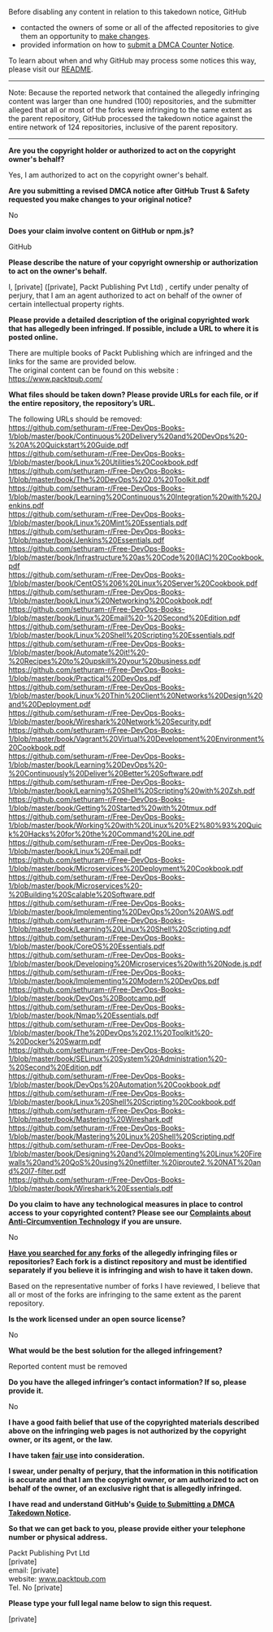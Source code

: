 Before disabling any content in relation to this takedown notice, GitHub
- contacted the owners of some or all of the affected repositories to give them an opportunity to [make changes](https://docs.github.com/en/github/site-policy/dmca-takedown-policy#a-how-does-this-actually-work).
- provided information on how to [submit a DMCA Counter Notice](https://docs.github.com/en/articles/guide-to-submitting-a-dmca-counter-notice).

To learn about when and why GitHub may process some notices this way, please visit our [README](https://github.com/github/dmca/blob/master/README.md#anatomy-of-a-takedown-notice).

---

Note: Because the reported network that contained the allegedly infringing content was larger than one hundred (100) repositories, and the submitter alleged that all or most of the forks were infringing to the same extent as the parent repository, GitHub processed the takedown notice against the entire network of 124 repositories, inclusive of the parent repository. 

---


**Are you the copyright holder or authorized to act on the copyright owner's behalf?**

Yes, I am authorized to act on the copyright owner's behalf.

**Are you submitting a revised DMCA notice after GitHub Trust & Safety requested you make changes to your original notice?**

No

**Does your claim involve content on GitHub or npm.js?**

GitHub

**Please describe the nature of your copyright ownership or authorization to act on the owner's behalf.**

I, [private] ([private], Packt Publishing Pvt Ltd) , certify under penalty of perjury, that I am an agent authorized to act on behalf of the owner of certain intellectual property rights.

**Please provide a detailed description of the original copyrighted work that has allegedly been infringed. If possible, include a URL to where it is posted online.**

There are multiple books of Packt Publishing which are infringed and the links for the same are provided below.  
The original content can be found on this website :  
https://www.packtpub.com/

**What files should be taken down? Please provide URLs for each file, or if the entire repository, the repository’s URL.**

The following URLs should be removed:  
https://github.com/sethuram-r/Free-DevOps-Books-1/blob/master/book/Continuous%20Delivery%20and%20DevOps%20-%20A%20Quickstart%20Guide.pdf  
https://github.com/sethuram-r/Free-DevOps-Books-1/blob/master/book/Linux%20Utilities%20Cookbook.pdf  
https://github.com/sethuram-r/Free-DevOps-Books-1/blob/master/book/The%20DevOps%202.0%20Toolkit.pdf  
https://github.com/sethuram-r/Free-DevOps-Books-1/blob/master/book/Learning%20Continuous%20Integration%20with%20Jenkins.pdf  
https://github.com/sethuram-r/Free-DevOps-Books-1/blob/master/book/Linux%20Mint%20Essentials.pdf  
https://github.com/sethuram-r/Free-DevOps-Books-1/blob/master/book/Jenkins%20Essentials.pdf  
https://github.com/sethuram-r/Free-DevOps-Books-1/blob/master/book/Infrastructure%20as%20Code%20(IAC)%20Cookbook.pdf  
https://github.com/sethuram-r/Free-DevOps-Books-1/blob/master/book/CentOS%206%20Linux%20Server%20Cookbook.pdf  
https://github.com/sethuram-r/Free-DevOps-Books-1/blob/master/book/Linux%20Networking%20Cookbook.pdf  
https://github.com/sethuram-r/Free-DevOps-Books-1/blob/master/book/Linux%20Email%20-%20Second%20Edition.pdf  
https://github.com/sethuram-r/Free-DevOps-Books-1/blob/master/book/Linux%20Shell%20Scripting%20Essentials.pdf  
https://github.com/sethuram-r/Free-DevOps-Books-1/blob/master/book/Automate%20it!%20-%20Recipes%20to%20upskill%20your%20business.pdf  
https://github.com/sethuram-r/Free-DevOps-Books-1/blob/master/book/Practical%20DevOps.pdf  
https://github.com/sethuram-r/Free-DevOps-Books-1/blob/master/book/Linux%20Thin%20Client%20Networks%20Design%20and%20Deployment.pdf  
https://github.com/sethuram-r/Free-DevOps-Books-1/blob/master/book/Wireshark%20Network%20Security.pdf  
https://github.com/sethuram-r/Free-DevOps-Books-1/blob/master/book/Vagrant%20Virtual%20Development%20Environment%20Cookbook.pdf  
https://github.com/sethuram-r/Free-DevOps-Books-1/blob/master/book/Learning%20DevOps%20-%20Continuously%20Deliver%20Better%20Software.pdf  
https://github.com/sethuram-r/Free-DevOps-Books-1/blob/master/book/Learning%20Shell%20Scripting%20with%20Zsh.pdf  
https://github.com/sethuram-r/Free-DevOps-Books-1/blob/master/book/Getting%20Started%20with%20tmux.pdf  
https://github.com/sethuram-r/Free-DevOps-Books-1/blob/master/book/Working%20with%20Linux%20%E2%80%93%20Quick%20Hacks%20for%20the%20Command%20Line.pdf  
https://github.com/sethuram-r/Free-DevOps-Books-1/blob/master/book/Linux%20Email.pdf  
https://github.com/sethuram-r/Free-DevOps-Books-1/blob/master/book/Microservices%20Deployment%20Cookbook.pdf  
https://github.com/sethuram-r/Free-DevOps-Books-1/blob/master/book/Microservices%20-%20Building%20Scalable%20Software.pdf  
https://github.com/sethuram-r/Free-DevOps-Books-1/blob/master/book/Implementing%20DevOps%20on%20AWS.pdf  
https://github.com/sethuram-r/Free-DevOps-Books-1/blob/master/book/Learning%20Linux%20Shell%20Scripting.pdf  
https://github.com/sethuram-r/Free-DevOps-Books-1/blob/master/book/CoreOS%20Essentials.pdf  
https://github.com/sethuram-r/Free-DevOps-Books-1/blob/master/book/Developing%20Microservices%20with%20Node.js.pdf  
https://github.com/sethuram-r/Free-DevOps-Books-1/blob/master/book/Implementing%20Modern%20DevOps.pdf  
https://github.com/sethuram-r/Free-DevOps-Books-1/blob/master/book/DevOps%20Bootcamp.pdf  
https://github.com/sethuram-r/Free-DevOps-Books-1/blob/master/book/Nmap%20Essentials.pdf  
https://github.com/sethuram-r/Free-DevOps-Books-1/blob/master/book/The%20DevOps%202.1%20Toolkit%20-%20Docker%20Swarm.pdf  
https://github.com/sethuram-r/Free-DevOps-Books-1/blob/master/book/SELinux%20System%20Administration%20-%20Second%20Edition.pdf  
https://github.com/sethuram-r/Free-DevOps-Books-1/blob/master/book/DevOps%20Automation%20Cookbook.pdf  
https://github.com/sethuram-r/Free-DevOps-Books-1/blob/master/book/Linux%20Shell%20Scripting%20Cookbook.pdf  
https://github.com/sethuram-r/Free-DevOps-Books-1/blob/master/book/Mastering%20Wireshark.pdf  
https://github.com/sethuram-r/Free-DevOps-Books-1/blob/master/book/Mastering%20Linux%20Shell%20Scripting.pdf  
https://github.com/sethuram-r/Free-DevOps-Books-1/blob/master/book/Designing%20and%20Implementing%20Linux%20Firewalls%20and%20QoS%20using%20netfilter,%20iproute2,%20NAT%20and%20l7-filter.pdf  
https://github.com/sethuram-r/Free-DevOps-Books-1/blob/master/book/Wireshark%20Essentials.pdf  

**Do you claim to have any technological measures in place to control access to your copyrighted content? Please see our <a href="https://docs.github.com/articles/guide-to-submitting-a-dmca-takedown-notice#complaints-about-anti-circumvention-technology">Complaints about Anti-Circumvention Technology</a> if you are unsure.**

No

**<a href="https://docs.github.com/articles/dmca-takedown-policy#b-what-about-forks-or-whats-a-fork">Have you searched for any forks</a> of the allegedly infringing files or repositories? Each fork is a distinct repository and must be identified separately if you believe it is infringing and wish to have it taken down.**

Based on the representative number of forks I have reviewed, I believe that all or most of the forks are infringing to the same extent as the parent repository.

**Is the work licensed under an open source license?**

No

**What would be the best solution for the alleged infringement?**

Reported content must be removed

**Do you have the alleged infringer’s contact information? If so, please provide it.**

No

**I have a good faith belief that use of the copyrighted materials described above on the infringing web pages is not authorized by the copyright owner, or its agent, or the law.**

**I have taken <a href="https://www.lumendatabase.org/topics/22">fair use</a> into consideration.**

**I swear, under penalty of perjury, that the information in this notification is accurate and that I am the copyright owner, or am authorized to act on behalf of the owner, of an exclusive right that is allegedly infringed.**

**I have read and understand GitHub's <a href="https://docs.github.com/articles/guide-to-submitting-a-dmca-takedown-notice/">Guide to Submitting a DMCA Takedown Notice</a>.**

**So that we can get back to you, please provide either your telephone number or physical address.**

Packt Publishing Pvt Ltd  
[private]  
email: [private]  
website: www.packtpub.com  
Tel. No [private]  

**Please type your full legal name below to sign this request.**

[private]  
